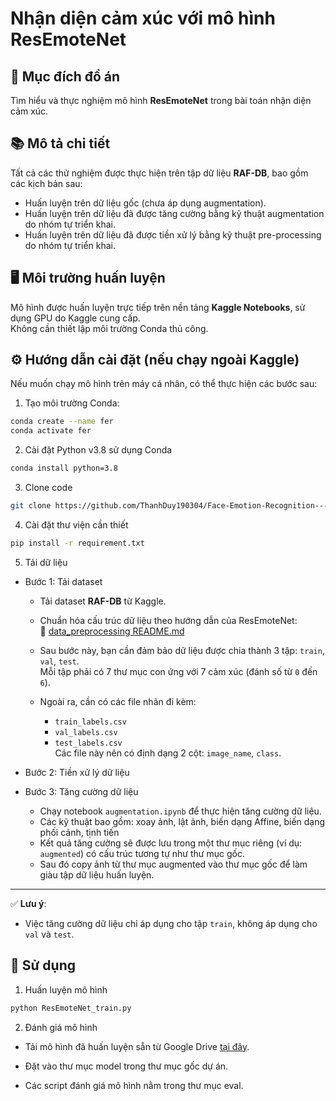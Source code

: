 # Nhận diện cảm xúc với mô hình ResEmoteNet

## 🎯 Mục đích đồ án
Tìm hiểu và thực nghiệm mô hình **ResEmoteNet** trong bài toán nhận diện cảm xúc.

## 📚 Mô tả chi tiết
Tất cả các thử nghiệm được thực hiện trên tập dữ liệu **RAF-DB**, bao gồm các kịch bản sau:

- Huấn luyện trên dữ liệu gốc (chưa áp dụng augmentation).
- Huấn luyện trên dữ liệu đã được tăng cường bằng kỹ thuật augmentation do nhóm tự triển khai.
- Huấn luyện trên dữ liệu đã được tiền xử lý bằng kỹ thuật pre-processing do nhóm tự triển khai.

## 🖥️ Môi trường huấn luyện
Mô hình được huấn luyện trực tiếp trên nền tảng **Kaggle Notebooks**, sử dụng GPU do Kaggle cung cấp.  
Không cần thiết lập môi trường Conda thủ công.

## ⚙️ Hướng dẫn cài đặt (nếu chạy ngoài Kaggle)

Nếu muốn chạy mô hình trên máy cá nhân, có thể thực hiện các bước sau:

1. Tạo môi trường Conda:
```bash
conda create --name fer
conda activate fer
```

2. Cài đặt Python v3.8 sử dụng Conda
```bash
conda install python=3.8
```
3. Clone code
```bash
git clone https://github.com/ThanhDuy190304/Face-Emotion-Recognition---HCMUS.git
```
4. Cài đặt thư viện cần thiết
```bash
pip install -r requirement.txt
```
5. Tải dữ liệu
- Bước 1: Tải dataset
  - Tải dataset **RAF-DB** từ Kaggle.

  - Chuẩn hóa cấu trúc dữ liệu theo hướng dẫn của ResEmoteNet:  
    🔗 [data_preprocessing README.md](https://github.com/ArnabKumarRoy02/ResEmoteNet/blob/main/data_preprocessing/README.md)

  - Sau bước này, bạn cần đảm bảo dữ liệu được chia thành 3 tập: `train`, `val`, `test`.  
    Mỗi tập phải có 7 thư mục con ứng với 7 cảm xúc (đánh số từ `0` đến `6`).

  - Ngoài ra, cần có các file nhãn đi kèm:
    - `train_labels.csv`
    - `val_labels.csv`
    - `test_labels.csv`  
    Các file này nên có định dạng 2 cột: `image_name`, `class`.

- Bước 2: Tiền xử lý dữ liệu

- Bước 3: Tăng cường dữ liệu

  - Chạy notebook `augmentation.ipynb` để thực hiện tăng cường dữ liệu.
  - Các kỹ thuật bao gồm: xoay ảnh, lật ảnh, biến dạng Affine, biến dạng phối cảnh, tịnh tiến
  - Kết quả tăng cường sẽ được lưu trong một thư mục riêng (ví dụ: `augmented`) có cấu trúc tương tự như thư mục gốc.
  - Sau đó copy ảnh từ thư mục augmented vào thư mục gốc để làm giàu tập dữ liệu huấn luyện.
---

✅ **Lưu ý**:
- Việc tăng cường dữ liệu chỉ áp dụng cho tập `train`, không áp dụng cho `val` và `test`.


## 🚀 Sử dụng
1. Huấn luyện mô hình
```bash
python ResEmoteNet_train.py
```
2. Đánh giá mô hình
- Tải mô hình đã huấn luyện sẵn từ Google Drive [tại đây](https://drive.google.com/drive/folders/1QHoIC8TJ9ZThx-h6ls60G2wZ_Liu9uuG?usp=drive_link).

- Đặt vào thư mục model trong thư mục gốc dự án.

- Các script đánh giá mô hình nằm trong thư mục eval.


